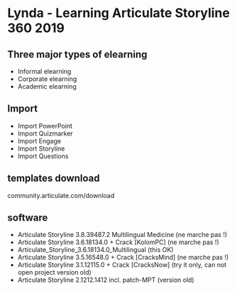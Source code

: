 Lynda - Learning Articulate Storyline 360 2019
===


## Three major types of elearning

- Informal elearning
- Corporate elearning
- Academic elearning

## Import

- Import PowerPoint
- Import Quizmarker
- Import Engage
- Import Storyline
- Import Questions

## templates download

community.articulate.com/download

## software

- Articulate Storyline 3.8.39487.2 Multilingual Medicine (ne marche pas !)
- Articulate Storyline 3.6.18134.0 + Crack [KolomPC] (ne marche pas !)
- Articulate_Storyline_3.6.18134.0_Multilingual  (this OK)  
- Articulate Storyline 3.5.16548.0 + Crack [CracksMind] (ne marche pas !)
- Articulate Storyline 3.1.12115.0 + Crack [CracksNow] (try it only, can not open project version old)
- Articulate Storyline 2.1212.1412 incl. patch-MPT (version old)

